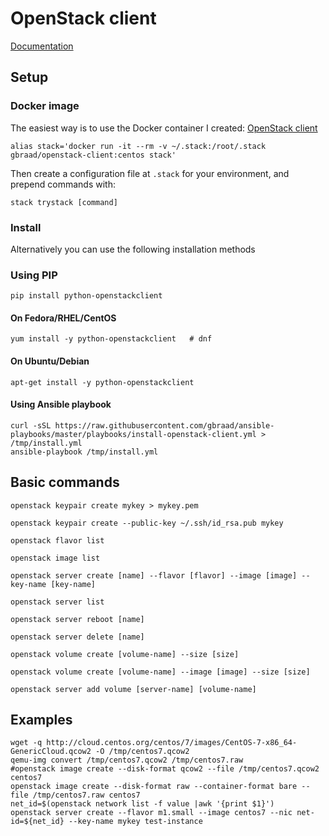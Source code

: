 # OpenStack client


[Documentation](http://docs.openstack.org/developer/python-openstackclient/)


## Setup 


### Docker image
The easiest way is to use the Docker container I created: [OpenStack client](https://github.com/gbraad/docker-openstack-client)

```
alias stack='docker run -it --rm -v ~/.stack:/root/.stack gbraad/openstack-client:centos stack'
```

Then create a configuration file at `.stack` for your environment, and prepend commands with:


```
stack trystack [command]
```


### Install
Alternatively you can use the following installation methods


### Using PIP
```
pip install python-openstackclient
```


#### On Fedora/RHEL/CentOS
```
yum install -y python-openstackclient   # dnf
```


#### On Ubuntu/Debian
```
apt-get install -y python-openstackclient
```


#### Using Ansible playbook
```
curl -sSL https://raw.githubusercontent.com/gbraad/ansible-playbooks/master/playbooks/install-openstack-client.yml > /tmp/install.yml
ansible-playbook /tmp/install.yml
```


## Basic commands

```
openstack keypair create mykey > mykey.pem
```

```
openstack keypair create --public-key ~/.ssh/id_rsa.pub mykey
```

```
openstack flavor list
```

```
openstack image list
```

```
openstack server create [name] --flavor [flavor] --image [image] --key-name [key-name]
```

```
openstack server list
```

```
openstack server reboot [name]
```

```
openstack server delete [name]
```

```
openstack volume create [volume-name] --size [size]
```

```
openstack volume create [volume-name] --image [image] --size [size]
```

```
openstack server add volume [server-name] [volume-name]
```


## Examples
```
wget -q http://cloud.centos.org/centos/7/images/CentOS-7-x86_64-GenericCloud.qcow2 -O /tmp/centos7.qcow2
qemu-img convert /tmp/centos7.qcow2 /tmp/centos7.raw
#openstack image create --disk-format qcow2 --file /tmp/centos7.qcow2 centos7
openstack image create --disk-format raw --container-format bare --file /tmp/centos7.raw centos7
net_id=$(openstack network list -f value |awk '{print $1}')
openstack server create --flavor m1.small --image centos7 --nic net-id=${net_id} --key-name mykey test-instance
```
